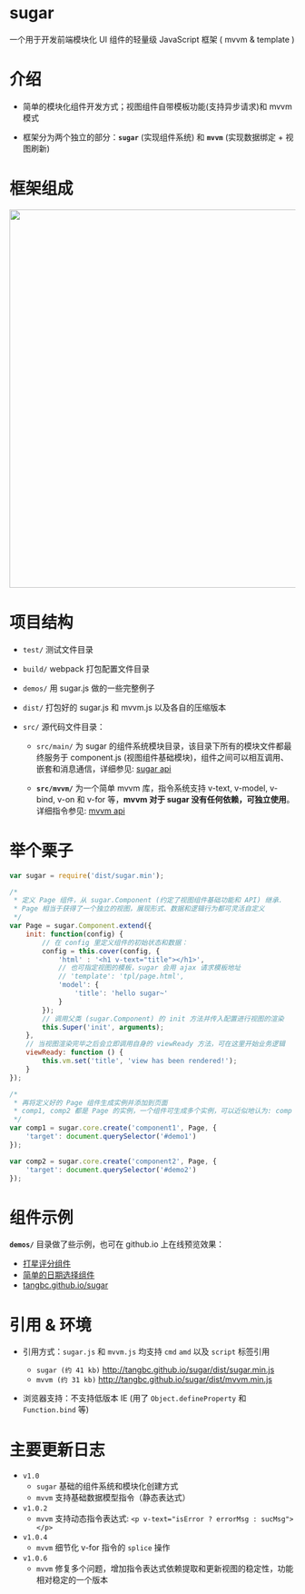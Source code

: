 # sugar
一个用于开发前端模块化 UI 组件的轻量级 JavaScript 框架 ( mvvm & template )


# 介绍

* 简单的模块化组件开发方式；视图组件自带模板功能(支持异步请求)和 mvvm 模式

* 框架分为两个独立的部分：**`sugar`** (实现组件系统) 和 **`mvvm`** (实现数据绑定 + 视图刷新)

# 框架组成
<img src="http://7xodrz.com1.z0.glb.clouddn.com/sugar-constructor" width="666">


# 项目结构
* `test/` 测试文件目录

* `build/` webpack 打包配置文件目录

* `demos/` 用 sugar.js 做的一些完整例子

* `dist/` 打包好的 sugar.js 和 mvvm.js 以及各自的压缩版本

* `src/` 源代码文件目录：

	* `src/main/` 为 sugar 的组件系统模块目录，该目录下所有的模块文件都最终服务于 component.js (视图组件基础模块)，组件之间可以相互调用、嵌套和消息通信，详细参见: [sugar api](http://tangbc.github.io/sugar/sugar.html)

	* **`src/mvvm/`** 为一个简单 mvvm 库，指令系统支持 v-text, v-model, v-bind, v-on 和 v-for 等，**mvvm 对于 sugar 没有任何依赖，可独立使用**。详细指令参见: [mvvm api](http://tangbc.github.io/sugar/mvvm.html)


# 举个栗子

```javascript
var sugar = require('dist/sugar.min');

/*
 * 定义 Page 组件，从 sugar.Component (约定了视图组件基础功能和 API) 继承.
 * Page 相当于获得了一个独立的视图，展现形式、数据和逻辑行为都可灵活自定义
 */
var Page = sugar.Component.extend({
	init: function(config) {
		// 在 config 里定义组件的初始状态和数据：
		config = this.cover(config, {
			'html' : '<h1 v-text="title"></h1>',
			// 也可指定视图的模板，sugar 会用 ajax 请求模板地址
			// 'template': 'tpl/page.html',
			'model': {
				'title': 'hello sugar~'
			}
		});
		// 调用父类 (sugar.Component) 的 init 方法并传入配置进行视图的渲染
		this.Super('init', arguments);
	},
	// 当视图渲染完毕之后会立即调用自身的 viewReady 方法，可在这里开始业务逻辑
	viewReady: function () {
		this.vm.set('title', 'view has been rendered!');
	}
});

/*
 * 再将定义好的 Page 组件生成实例并添加到页面
 * comp1, comp2 都是 Page 的实例，一个组件可生成多个实例，可以近似地认为: comp = new Page();
 */
var comp1 = sugar.core.create('component1', Page, {
	'target': document.querySelector('#demo1')
});

var comp2 = sugar.core.create('component2', Page, {
	'target': document.querySelector('#demo2')
});
```


# 组件示例
**`demos/`**  目录做了些示例，也可在 github.io 上在线预览效果：

* [打星评分组件](http://tangbc.github.io/sugar/demos/star/)
* [简单的日期选择组件](http://tangbc.github.io/sugar/demos/date/)
* [tangbc.github.io/sugar](http://tangbc.github.io/sugar)


# 引用 & 环境
* 引用方式：`sugar.js` 和 `mvvm.js` 均支持 `cmd` `amd` 以及 `script` 标签引用
	* `sugar (约 41 kb)` http://tangbc.github.io/sugar/dist/sugar.min.js
	* `mvvm (约 31 kb)` http://tangbc.github.io/sugar/dist/mvvm.min.js

* 浏览器支持：不支持低版本 IE (用了 `Object.defineProperty` 和 `Function.bind` 等)


# 主要更新日志
* `v1.0`
	* `sugar` 基础的组件系统和模块化创建方式
	* `mvvm` 支持基础数据模型指令（静态表达式）
* `v1.0.2`
	* `mvvm` 支持动态指令表达式: `<p v-text="isError ? errorMsg : sucMsg"></p>`
* `v1.0.4`
	* `mvvm` 细节化 v-for 指令的 `splice` 操作
* `v1.0.6`
	* `mvvm` 修复多个问题，增加指令表达式依赖提取和更新视图的稳定性，功能相对稳定的一个版本

